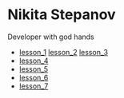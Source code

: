 # Nikita Stepanov
Developer with god hands

[//]: # (This may homework)

* [lesson_1](https://github.com/XaPbok/XaPbok.github.io/tree/master/lesson_1/src)
    [lesson_2](https://github.com/XaPbok/XaPbok.github.io/tree/master/lesson_2/src)
    [lesson_3](https://github.com/XaPbok/XaPbok.github.io/tree/master/lesson_3)
* [lesson_4](https://github.com/XaPbok/XaPbok.github.io/tree/master/lesson_4/src)
* [lesson_5](https://github.com/XaPbok/XaPbok.github.io/tree/master/lesson_5/src)
* [lesson_6](https://github.com/XaPbok/XaPbok.github.io/tree/master/lesson_6/src)
* [lesson_7](https://github.com/XaPbok/XaPbok.github.io/tree/master/lesson_7/src)
